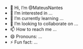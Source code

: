 - 👋 Hi, I’m @MateusNantes
- 👀 I’m interested in ...
- 🌱 I’m currently learning ...
- 💞️ I’m looking to collaborate on ...
- 📫 How to reach me ...
- 😄 Pronouns: ...
- ⚡ Fun fact: ...

<!---
MateusNantes/MateusNantes is a ✨ special ✨ repository because its `README.md` (this file) appears on your GitHub profile.
You can click the Preview link to take a look at your changes.
--->
